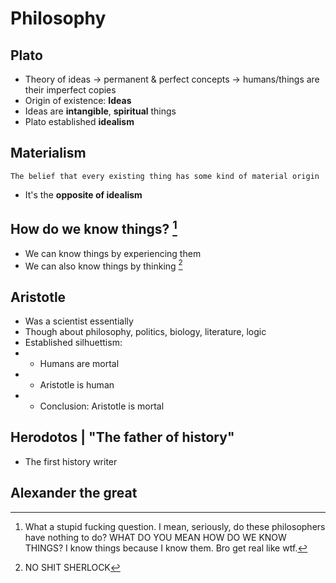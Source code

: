 # Philosophy
## Plato
* Theory of ideas -> permanent & perfect concepts -> humans/things are their imperfect copies
* Origin of existence: **Ideas**
* Ideas are **intangible**, **spiritual** things
* Plato established **idealism**
## Materialism
```The belief that every existing thing has some kind of material origin```
* It's the **opposite of idealism**
## How do we know things? [^1]
[^1]: What a stupid fucking question. I mean, seriously, do these philosophers have nothing to do? WHAT DO YOU MEAN HOW DO WE KNOW THINGS? I know things because I know them. Bro get real like wtf.
* We can know things by experiencing them
* We can also know things by thinking [^2]
[^2]: NO SHIT SHERLOCK
## Aristotle
* Was a scientist essentially
* Though about philosophy, politics, biology, literature, logic
* Established silhuettism:
* * Humans are mortal
* * Aristotle is human
* * Conclusion: Aristotle is mortal
## Herodotos | "The father of history"
* The first history writer
## Alexander the great
